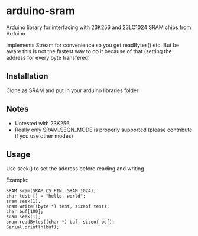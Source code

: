 arduino-sram
============

Arduino library for interfacing with 23K256 and 23LC1024 SRAM chips from Arduino

Implements Stream for convenience so you get readBytes() etc. But be aware this is not the fastest way to do it because of that (setting the address for every byte transfered)

## Installation

Clone as SRAM and put in your arduino libraries folder

## Notes

* Untested with 23K256
* Really only SRAM_SEQN_MODE is properly supported (please contribute if you use other modes)

## Usage

Use seek() to set the address before reading and writing

Example:
  
    SRAM sram(SRAM_CS_PIN, SRAM_1024);
    char test [] = "hello, world";
    sram.seek(1);
    sram.write((byte *) test, sizeof test);
    char buf[100];
    sram.seek(1);
    sram.readBytes((char *) buf, sizeof buf);
    Serial.println(buf);
